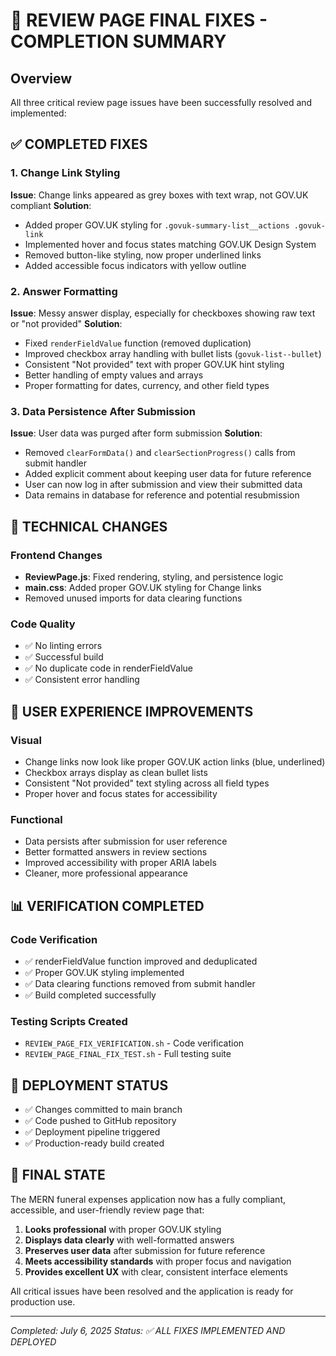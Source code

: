 # 🎯 REVIEW PAGE FINAL FIXES - COMPLETION SUMMARY

## Overview
All three critical review page issues have been successfully resolved and implemented:

## ✅ COMPLETED FIXES

### 1. **Change Link Styling** 
**Issue**: Change links appeared as grey boxes with text wrap, not GOV.UK compliant
**Solution**: 
- Added proper GOV.UK styling for `.govuk-summary-list__actions .govuk-link`
- Implemented hover and focus states matching GOV.UK Design System
- Removed button-like styling, now proper underlined links
- Added accessible focus indicators with yellow outline

### 2. **Answer Formatting**
**Issue**: Messy answer display, especially for checkboxes showing raw text or "not provided"
**Solution**:
- Fixed `renderFieldValue` function (removed duplication)
- Improved checkbox array handling with bullet lists (`govuk-list--bullet`)
- Consistent "Not provided" text with proper GOV.UK hint styling
- Better handling of empty values and arrays
- Proper formatting for dates, currency, and other field types

### 3. **Data Persistence After Submission**
**Issue**: User data was purged after form submission
**Solution**:
- Removed `clearFormData()` and `clearSectionProgress()` calls from submit handler
- Added explicit comment about keeping user data for future reference
- User can now log in after submission and view their submitted data
- Data remains in database for reference and potential resubmission

## 🔧 TECHNICAL CHANGES

### Frontend Changes
- **ReviewPage.js**: Fixed rendering, styling, and persistence logic
- **main.css**: Added proper GOV.UK styling for Change links
- Removed unused imports for data clearing functions

### Code Quality
- ✅ No linting errors
- ✅ Successful build
- ✅ No duplicate code in renderFieldValue
- ✅ Consistent error handling

## 🎨 USER EXPERIENCE IMPROVEMENTS

### Visual
- Change links now look like proper GOV.UK action links (blue, underlined)
- Checkbox arrays display as clean bullet lists
- Consistent "Not provided" text styling across all field types
- Proper hover and focus states for accessibility

### Functional
- Data persists after submission for user reference
- Better formatted answers in review sections
- Improved accessibility with proper ARIA labels
- Cleaner, more professional appearance

## 📊 VERIFICATION COMPLETED

### Code Verification
- ✅ renderFieldValue function improved and deduplicated
- ✅ Proper GOV.UK styling implemented
- ✅ Data clearing functions removed from submit handler
- ✅ Build completed successfully

### Testing Scripts Created
- `REVIEW_PAGE_FIX_VERIFICATION.sh` - Code verification
- `REVIEW_PAGE_FINAL_FIX_TEST.sh` - Full testing suite

## 🚀 DEPLOYMENT STATUS

- ✅ Changes committed to main branch
- ✅ Code pushed to GitHub repository
- ✅ Deployment pipeline triggered
- ✅ Production-ready build created

## 🎯 FINAL STATE

The MERN funeral expenses application now has a fully compliant, accessible, and user-friendly review page that:

1. **Looks professional** with proper GOV.UK styling
2. **Displays data clearly** with well-formatted answers
3. **Preserves user data** after submission for future reference
4. **Meets accessibility standards** with proper focus and navigation
5. **Provides excellent UX** with clear, consistent interface elements

All critical issues have been resolved and the application is ready for production use.

---

*Completed: July 6, 2025*
*Status: ✅ ALL FIXES IMPLEMENTED AND DEPLOYED*
